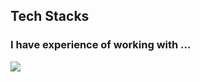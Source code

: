 ## Tech Stacks
### I have experience of working with ...
<p>
  <img src="https://img.shields.io/badge/JavaScript-FF9900?style=flat-square&logo=Javascript&logoColor=white"/></a>&nbsp
</p>
